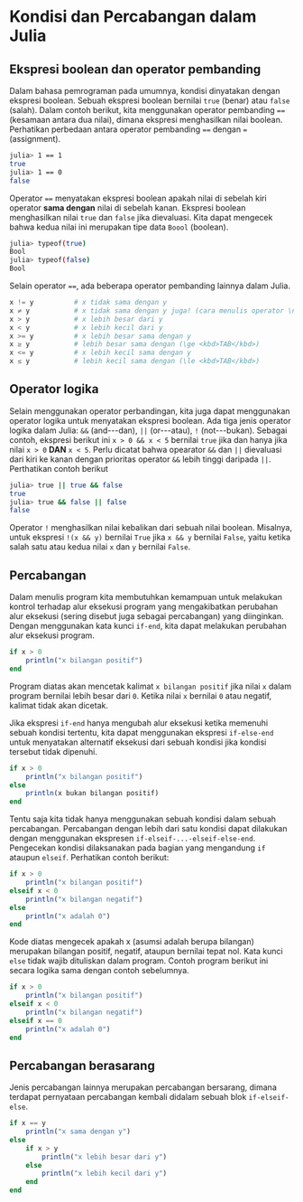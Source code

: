 # Kondisi dan Percabangan dalam Julia


## Ekspresi boolean dan operator pembanding

Dalam bahasa pemrograman pada umumnya, kondisi dinyatakan dengan ekspresi boolean. Sebuah ekspresi boolean bernilai `true` (benar) atau `false` (salah). Dalam contoh berikut, kita menggunakan operator pembanding `==` (kesamaan antara dua nilai), dimana ekspresi menghasilkan nilai boolean. Perhatikan perbedaan antara operator pembanding `==` dengan `=` (assignment).

```bash
julia> 1 == 1
true
julia> 1 == 0
false
```

Operator `==` menyatakan ekspresi boolean apakah nilai di sebelah kiri operator **sama dengan** nilai di sebelah kanan. Ekspresi boolean menghasilkan nilai `true` dan `false` jika dievaluasi. Kita dapat mengecek bahwa kedua nilai ini merupakan tipe data `Boool` (boolean).

```bash
julia> typeof(true)
Bool
julia> typeof(false)
Bool
```

Selain operator `==`, ada beberapa operator pembanding lainnya dalam Julia.

```julia
x != y          # x tidak sama dengan y
x ≠ y           # x tidak sama dengan y juga! (cara menulis operator \ne <kbd>TAB</kbd>)
x > y           # x lebih besar dari y
x < y           # x lebih kecil dari y
x >= y          # x lebih besar sama dengan y
x ≥ y           # lebih besar sama dengan (\ge <kbd>TAB</kbd>)
x <= y          # x lebih kecil sama dengan y
x ≤ y           # lebih kecil sama dengan (\le <kbd>TAB</kbd>)
```

## Operator logika

Selain menggunakan operator perbandingan, kita juga dapat menggunakan operator logika untuk menyatakan ekspresi boolean. Ada tiga jenis operator logika dalam Julia: `&&` (and---dan), `||` (or---atau), `!` (not---bukan). Sebagai contoh, ekspresi berikut ini `x > 0 && x < 5` bernilai `true` jika dan hanya jika nilai `x > 0` **DAN** `x < 5`. Perlu dicatat bahwa opearator `&&` dan `||` dievaluasi dari kiri ke kanan dengan prioritas operator `&&` lebih tinggi daripada `||`. Perthatikan contoh berikut

```bash
julia> true || true && false
true
julia> true && false || false
false
```

Operator `!` menghasilkan nilai kebalikan dari sebuah nilai boolean. Misalnya, untuk ekspresi `!(x && y)` bernilai `True` jika `x && y` bernilai `False`, yaitu ketika salah satu atau kedua nilai `x` dan `y` bernilai `False`.

## Percabangan

Dalam menulis program kita membutuhkan kemampuan untuk melakukan kontrol terhadap alur eksekusi program yang mengakibatkan perubahan alur eksekusi (sering disebut juga sebagai percabangan) yang diinginkan. Dengan menggunakan kata kunci `if-end`, kita dapat melakukan perubahan alur eksekusi program.

```julia
if x > 0
    println("x bilangan positif")
end
```

Program diatas akan mencetak kalimat `x bilangan positif` jika nilai `x` dalam program bernilai lebih besar dari `0`. Ketika nilai `x` bernilai `0` atau negatif, kalimat tidak akan dicetak.  

Jika ekspresi `if-end` hanya mengubah alur eksekusi ketika memenuhi sebuah kondisi tertentu, kita dapat menggunakan ekspresi `if-else-end` untuk menyatakan alternatif eksekusi dari sebuah kondisi jika kondisi tersebut tidak dipenuhi.

```julia
if x > 0
    println("x bilangan positif")
else
    println(x bukan bilangan positif)
end
```

Tentu saja kita tidak hanya menggunakan sebuah kondisi dalam sebuah percabangan. Percabangan dengan lebih dari satu kondisi dapat dilakukan dengan menggunakan ekspresen `if-elseif-...-elseif-else-end`. Pengecekan kondisi dilaksanakan pada bagian yang mengandung `if` ataupun `elseif`. Perhatikan contoh berikut:

```julia
if x > 0
    println("x bilangan positif")
elseif x < 0
    println("x bilangan negatif")
else
    println("x adalah 0")
end
```

Kode diatas mengecek apakah x (asumsi adalah berupa bilangan) merupakan bilangan positif, negatif, ataupun bernilai tepat nol. Kata kunci `else` tidak wajib dituliskan dalam program. Contoh program berikut ini secara logika sama dengan contoh sebelumnya.

```julia
if x > 0
    println("x bilangan positif")
elseif x < 0
    println("x bilangan negatif")
elseif x == 0
    println("x adalah 0")
end
```

## Percabangan berasarang

Jenis percabangan lainnya merupakan percabangan bersarang, dimana terdapat pernyataan percabangan kembali didalam sebuah blok `if-elseif-else`. 

```julia
if x == y
    println("x sama dengan y")
else
    if x > y
        println("x lebih besar dari y")
    else
        println("x lebih kecil dari y")
    end
end
```

